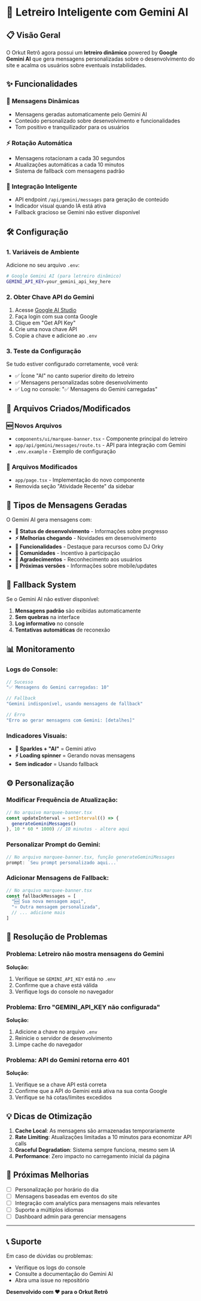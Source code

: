 # 🤖 Letreiro Inteligente com Gemini AI

## 📋 Visão Geral

O Orkut Retrô agora possui um **letreiro dinâmico** powered by **Google Gemini AI** que gera mensagens personalizadas sobre o desenvolvimento do site e acalma os usuários sobre eventuais instabilidades.

## ✨ Funcionalidades

### 🔄 **Mensagens Dinâmicas**
- Mensagens geradas automaticamente pelo Gemini AI
- Conteúdo personalizado sobre desenvolvimento e funcionalidades
- Tom positivo e tranquilizador para os usuários

### ⚡ **Rotação Automática**
- Mensagens rotacionam a cada 30 segundos
- Atualizações automáticas a cada 10 minutos
- Sistema de fallback com mensagens padrão

### 🎯 **Integração Inteligente**
- API endpoint `/api/gemini/messages` para geração de conteúdo
- Indicador visual quando IA está ativa
- Fallback gracioso se Gemini não estiver disponível

## 🛠️ Configuração

### 1. **Variáveis de Ambiente**

Adicione no seu arquivo `.env`:

```bash
# Google Gemini AI (para letreiro dinâmico)
GEMINI_API_KEY=your_gemini_api_key_here
```

### 2. **Obter Chave API do Gemini**

1. Acesse [Google AI Studio](https://makersuite.google.com/)
2. Faça login com sua conta Google
3. Clique em "Get API Key"
4. Crie uma nova chave API
5. Copie a chave e adicione ao `.env`

### 3. **Teste da Configuração**

Se tudo estiver configurado corretamente, você verá:
- ✅ Ícone "AI" no canto superior direito do letreiro
- ✅ Mensagens personalizadas sobre desenvolvimento
- ✅ Log no console: "✅ Mensagens do Gemini carregadas"

## 📂 Arquivos Criados/Modificados

### 🆕 **Novos Arquivos**
- `components/ui/marquee-banner.tsx` - Componente principal do letreiro
- `app/api/gemini/messages/route.ts` - API para integração com Gemini
- `.env.example` - Exemplo de configuração

### 🔄 **Arquivos Modificados**
- `app/page.tsx` - Implementação do novo componente
- Removida seção "Atividade Recente" da sidebar

## 🎨 Tipos de Mensagens Geradas

O Gemini AI gera mensagens com:

- **🚧 Status de desenvolvimento** - Informações sobre progresso
- **⚡ Melhorias chegando** - Novidades em desenvolvimento  
- **🎵 Funcionalidades** - Destaque para recursos como DJ Orky
- **💬 Comunidades** - Incentivo à participação
- **🌟 Agradecimentos** - Reconhecimento aos usuários
- **📱 Próximas versões** - Informações sobre mobile/updates

## 🔧 Fallback System

Se o Gemini AI não estiver disponível:

1. **Mensagens padrão** são exibidas automaticamente
2. **Sem quebras** na interface
3. **Log informativo** no console
4. **Tentativas automáticas** de reconexão

## 📊 Monitoramento

### Logs do Console:
```javascript
// Sucesso
"✅ Mensagens do Gemini carregadas: 10"

// Fallback
"Gemini indisponível, usando mensagens de fallback"

// Erro
"Erro ao gerar mensagens com Gemini: [detalhes]"
```

### Indicadores Visuais:
- **🌟 Sparkles + "AI"** = Gemini ativo
- **⚡ Loading spinner** = Gerando novas mensagens
- **Sem indicador** = Usando fallback

## ⚙️ Personalização

### Modificar Frequência de Atualização:

```typescript
// No arquivo marquee-banner.tsx
const updateInterval = setInterval(() => {
  generateGeminiMessages()
}, 10 * 60 * 1000) // 10 minutos - altere aqui
```

### Personalizar Prompt do Gemini:

```typescript
// No arquivo marquee-banner.tsx, função generateGeminiMessages
prompt: `Seu prompt personalizado aqui...`
```

### Adicionar Mensagens de Fallback:

```typescript
// No arquivo marquee-banner.tsx
const fallbackMessages = [
  "🆕 Sua nova mensagem aqui",
  "⭐ Outra mensagem personalizada",
  // ... adicione mais
]
```

## 🚨 Resolução de Problemas

### Problema: Letreiro não mostra mensagens do Gemini
**Solução:**
1. Verifique se `GEMINI_API_KEY` está no `.env`
2. Confirme que a chave está válida
3. Verifique logs do console no navegador

### Problema: Erro "GEMINI_API_KEY não configurada"
**Solução:**
1. Adicione a chave no arquivo `.env`
2. Reinicie o servidor de desenvolvimento
3. Limpe cache do navegador

### Problema: API do Gemini retorna erro 401
**Solução:**
1. Verifique se a chave API está correta
2. Confirme que a API do Gemini está ativa na sua conta Google
3. Verifique se há cotas/limites excedidos

## 💡 Dicas de Otimização

1. **Cache Local**: As mensagens são armazenadas temporariamente
2. **Rate Limiting**: Atualizações limitadas a 10 minutos para economizar API calls
3. **Graceful Degradation**: Sistema sempre funciona, mesmo sem IA
4. **Performance**: Zero impacto no carregamento inicial da página

## 🔮 Próximas Melhorias

- [ ] Personalização por horário do dia
- [ ] Mensagens baseadas em eventos do site
- [ ] Integração com analytics para mensagens mais relevantes
- [ ] Suporte a múltiplos idiomas
- [ ] Dashboard admin para gerenciar mensagens

---

## 📞 Suporte

Em caso de dúvidas ou problemas:
- Verifique os logs do console
- Consulte a documentação do Gemini AI
- Abra uma issue no repositório

**Desenvolvido com ❤️ para o Orkut Retrô**
